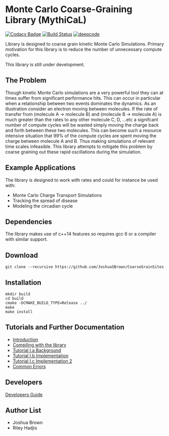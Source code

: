 # Monte Carlo Coarse-Graining Library (MythiCaL)

[![Codacy Badge](https://api.codacy.com/project/badge/Grade/142f5448ab0243acabe198e6632b8e84)](https://app.codacy.com/app/JoshuaSBrown/CoarseGrainSites?utm_source=github.com&utm_medium=referral&utm_content=JoshuaSBrown/CoarseGrainSites&utm_campaign=Badge_Grade_Dashboard)
[![Build Status](https://travis-ci.com/JoshuaSBrown/CoarseGrainSites.svg?branch=master)](https://travis-ci.com/JoshuaSBrown/CoarseGrainSites)
[![deepcode](https://www.deepcode.ai/api/gh/badge?key=eyJhbGciOiJIUzI1NiIsInR5cCI6IkpXVCJ9.eyJwbGF0Zm9ybTEiOiJnaCIsIm93bmVyMSI6Ikpvc2h1YVNCcm93biIsInJlcG8xIjoiTXl0aGlDYUwiLCJpbmNsdWRlTGludCI6ZmFsc2UsImF1dGhvcklkIjoxNjMwMSwiaWF0IjoxNjA0MDY3MTcxfQ.d3kRJq8owG_ylY3OyQ7QFJcrDkpO9PTq8EuUjdfKUpU)](https://www.deepcode.ai/app/gh/JoshuaSBrown/MythiCaL/_/dashboard?utm_content=gh%2FJoshuaSBrown%2FMythiCaL)

Library is designed to coarse grain kinetic Monte Carlo Simulations. Primary motivation for this library is to reduce the number of unnecessary compute cycles.

This library is still under development. 

## The Problem

Though kinetic Monte Carlo simulations are a very powerful tool they can at times suffer from significant performance hits. This can occur in particular when a relationship between two events dominates the dynamics. As an illustration consider an electron moving between molecules. If the rate of transfer from (molecule A -> molecule B) and (molecule B -> molecule A) is much greater than the rates to any other molecule C, D, ...etc a signifcant number of compute cycles will be wasted simply moving the charge back and forth between these two molecules. This can become such a resource intensive situation that 99% of the compute cycles are spent moving the charge between molecule A and B. Thus making simulations of relevant time scales infeasible. This library attempts to mitigate this problem by coarse graining out these rapid oscillations during the simulation.  

## Example Applications

The library is designed to work with rates and could for instance be used with:
 * Monte Carlo Charge Transport Simulations
 * Tracking the spread of disease
 * Modeling the circadian cycle
 
## Dependencies

The library makes use of c++14 features so requires gcc 6 or a compiler with similar support. 

## Download
    
    git clone --recursive https://github.com/JoshuaSBrown/CoarseGrainSites

## Installation 

    mkdir build
    cd build
    cmake -DCMAKE_BUILD_TYPE=Release ../
    make 
    make install

## Tutorials and Further Documentation
 
 * [Introduction](https://github.com/JoshuaSBrown/CoarseGrainSites/wiki/1.-I-Introduction)
 * [Compiling with the library](https://github.com/JoshuaSBrown/CoarseGrainSites/wiki/1.-II-Compiling-with-the-library)
 * [Tutorial I.a Background](https://github.com/JoshuaSBrown/CoarseGrainSites/wiki/2.-I.a-Tutorial-CTS-Background)
 * [Tutorial I.b Implementation](https://github.com/JoshuaSBrown/CoarseGrainSites/wiki/2.-I.b-Tutorial-CTS-Implementation)
 * [Tutorial I.c Implementation 2](https://github.com/JoshuaSBrown/CoarseGrainSites/wiki/2.-I.c-Tutorial-CTS-Implementation-2)
 * [Common Errors](https://github.com/JoshuaSBrown/CoarseGrainSites/wiki/3.-Common-Errors)

## Developers

[Developers Guide](CoarseGrainSites/doc/DEVELOPERS_GUIDE.md)

## Author List

* Joshua Brown
* Riley Hadjis
